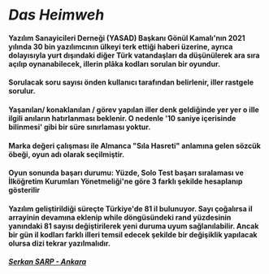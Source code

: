 # _Das Heimweh_
#### Yazılım Sanayicileri Derneği (YASAD) Başkanı Gönül Kamalı'nın 2021 yılında 30 bin yazılımcının ülkeyi terk ettiği haberi üzerine, ayrıca dolayısıyla yurt dışındaki diğer Türk vatandaşları da düşünülerek ara sıra açılıp oynanabilecek, illerin plâka kodları sorulan bir oyundur.
#### Sorulacak soru sayısı önden kullanıcı tarafından belirlenir, iller rastgele sorulur.
#### Yaşanılan/ konaklanılan / görev yapılan iller denk geldiğinde yer yer o ille ilgili anıların hatırlanması beklenir. O nedenle '10 saniye içerisinde bilinmesi' gibi bir süre sınırlaması yoktur.
#### Marka değeri çalışması ile Almanca "Sıla Hasreti" anlamına gelen sözcük öbeği, oyun adı olarak seçilmiştir.
#### Oyun sonunda başarı durumu: Yüzde, Solo Test başarı sıralaması ve İlköğretim Kurumları Yönetmeliği'ne göre 3 farklı şekilde hesaplanıp gösterilir
#### Yazılım geliştirildiği süreçte Türkiye'de 81 il bulunuyor. Sayı çoğalırsa il arrayinin devamına eklenip while döngüsündeki rand yüzdesinin yanındaki 81 sayısı değiştirilerek yeni duruma uyum sağlanılabilir. Ancak bir gün il kodları farklı illeri temsil edecek şekilde bir değişiklik yapılacak olursa dizi tekrar yazılmalıdır.
##### <ins>Serkan SARP - Ankara</ins>

